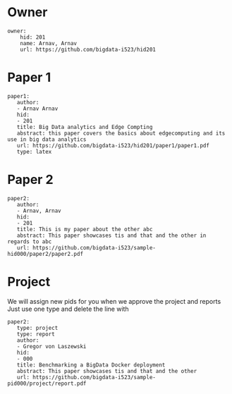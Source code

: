 
# Owner

```
owner:
    hid: 201
    name: Arnav, Arnav
    url: https://github.com/bigdata-i523/hid201
```

# Paper 1

```
paper1:
   author: 
   - Arnav Arnav
   hid:
   - 201
   title: Big Data analytics and Edge Compting
   abstract: this paper covers the basics about edgecomputing and its use in big data analytics
   url: https://github.com/bigdata-i523/hid201/paper1/paper1.pdf
   type: latex
```
   
# Paper 2

```
paper2:
   author: 
   - Arnav, Arnav
   hid:
   - 201
   title: This is my paper about the other abc
   abstract: This paper showcases tis and that and the other in regards to abc
   url: https://github.com/bigdata-i523/sample-hid000/paper2/paper2.pdf   
```

# Project 

We will assign new pids for you when we approve the project and reports   
Just use one type and delete the line with 

```
paper2:
   type: project
   type: report
   author: 
   - Gregor von Laszewski
   hid:
   - 000
   title: Benchmarking a BigData Docker deployment
   abstract: This paper showcases tis and that and the other 
   url: https://github.com/bigdata-i523/sample-pid000/project/report.pdf
```
   

